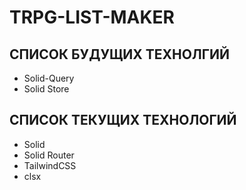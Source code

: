 # TRPG-LIST-MAKER

## СПИСОК БУДУЩИХ ТЕХНОЛГИЙ
* Solid-Query
* Solid Store

## СПИСОК ТЕКУЩИХ ТЕХНОЛОГИЙ
* Solid
* Solid Router
* TailwindCSS
* clsx
